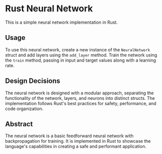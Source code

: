 # Rust Neural Network

This is a simple neural network implementation in Rust.

## Usage

To use this neural network, create a new instance of the `NeuralNetwork` struct and add layers using the `add_layer` method. Train the network using the `train` method, passing in input and target values along with a learning rate.

## Design Decisions

The neural network is designed with a modular approach, separating the functionality of the network, layers, and neurons into distinct structs. The implementation follows Rust's best practices for safety, performance, and code organization.

## Abstract

The neural network is a basic feedforward neural network with backpropagation for training. It is implemented in Rust to showcase the language's capabilities in creating a safe and performant application.
